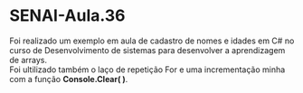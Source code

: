 # SENAI-Aula.36
<p>Foi realizado um exemplo em aula de cadastro de nomes e idades em C# no curso de Desenvolvimento de sistemas para desenvolver a aprendizagem de arrays.</br> 
Foi ultilizado também o laço de repetição <stong>For</strong> e uma incrementação minha com a função <strong>Console.Clear( )</strong>.</>

